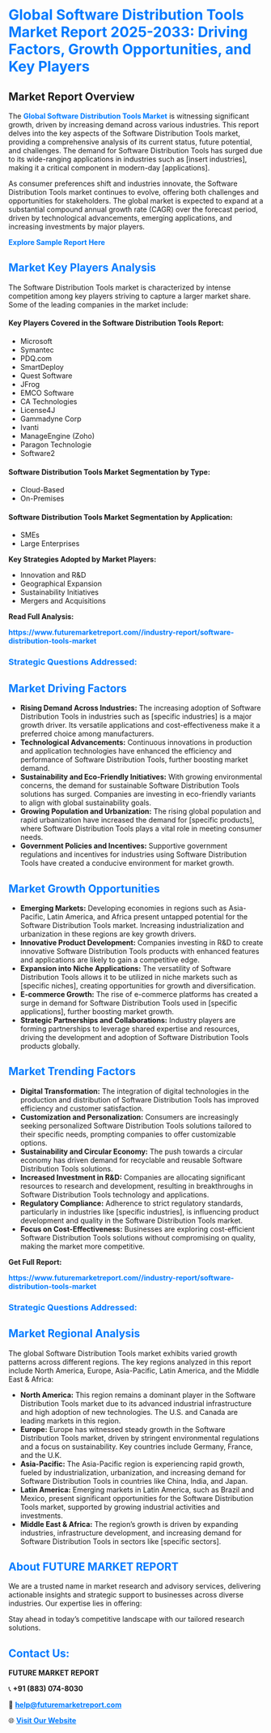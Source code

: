 <h1 style="color: #007BFF;">Global Software Distribution Tools Market Report 2025-2033: Driving Factors, Growth Opportunities, and Key Players</h1>

<section id="overview">
<h2>Market Report Overview</h2>
<p>The <a href="https://www.futuremarketreport.com//industry-report/software-distribution-tools-market" style="color: #007BFF; text-decoration: none;"><strong>Global Software Distribution Tools Market</strong></a> is witnessing significant growth, driven by increasing demand across various industries. This report delves into the key aspects of the Software Distribution Tools market, providing a comprehensive analysis of its current status, future potential, and challenges. The demand for Software Distribution Tools has surged due to its wide-ranging applications in industries such as [insert industries], making it a critical component in modern-day [applications].</p>
<p>As consumer preferences shift and industries innovate, the Software Distribution Tools market continues to evolve, offering both challenges and opportunities for stakeholders. The global market is expected to expand at a substantial compound annual growth rate (CAGR) over the forecast period, driven by technological advancements, emerging applications, and increasing investments by major players.</p>
</section>

<section id="overview">
<p><a href="https://www.futuremarketreport.com//request-sample/reportId=57266" style="color: #007BFF; text-decoration: none;"><strong>Explore Sample Report Here</strong></a></p>
</section>

<section id="key-players">
<h2 style="color: #007BFF;">Market Key Players Analysis</h2>
<p>The Software Distribution Tools market is characterized by intense competition among key players striving to capture a larger market share. Some of the leading companies in the market include:</p>
<h4>Key Players Covered in the Software Distribution Tools Report:</h4>
<ul><li>Microsoft</li><li>Symantec</li><li>PDQ.com</li><li>SmartDeploy</li><li>Quest Software</li><li>JFrog</li><li>EMCO Software</li><li>CA Technologies</li><li>License4J</li><li>Gammadyne Corp</li><li>Ivanti</li><li>ManageEngine (Zoho)</li><li>Paragon Technologie</li><li>Software2</li></ul>
<h4>Software Distribution Tools Market Segmentation by Type:</h4>
<ul><li>Cloud-Based</li><li>On-Premises</li></ul>

<h4>Software Distribution Tools Market Segmentation by Application:</h4>
<ul><li>SMEs</li><li>Large Enterprises</li></ul>
<p><strong>Key Strategies Adopted by Market Players:</strong></p>
<ul>
<li>Innovation and R&D</li>
<li>Geographical Expansion</li>
<li>Sustainability Initiatives</li>
<li>Mergers and Acquisitions</li>
</ul>
</section>

<section>
<p><strong>Read Full Analysis: </strong></p><a href="https://www.futuremarketreport.com//industry-report/software-distribution-tools-market" style="color: #007BFF; text-decoration: none;"><strong>https://www.futuremarketreport.com//industry-report/software-distribution-tools-market</strong></a>
<h3 style="color: #007BFF;">Strategic Questions Addressed:</h3>
</section>

<section id="driving-factors">
<h2 style="color: #007BFF;">Market Driving Factors</h2>
<ul>
<li><strong>Rising Demand Across Industries:</strong> The increasing adoption of Software Distribution Tools in industries such as [specific industries] is a major growth driver. Its versatile applications and cost-effectiveness make it a preferred choice among manufacturers.</li>
<li><strong>Technological Advancements:</strong> Continuous innovations in production and application technologies have enhanced the efficiency and performance of Software Distribution Tools, further boosting market demand.</li>
<li><strong>Sustainability and Eco-Friendly Initiatives:</strong> With growing environmental concerns, the demand for sustainable Software Distribution Tools solutions has surged. Companies are investing in eco-friendly variants to align with global sustainability goals.</li>
<li><strong>Growing Population and Urbanization:</strong> The rising global population and rapid urbanization have increased the demand for [specific products], where Software Distribution Tools plays a vital role in meeting consumer needs.</li>
<li><strong>Government Policies and Incentives:</strong> Supportive government regulations and incentives for industries using Software Distribution Tools have created a conducive environment for market growth.</li>
</ul>
</section>

<section id="growth-opportunities">
<h2 style="color: #007BFF;">Market Growth Opportunities</h2>
<ul>
<li><strong>Emerging Markets:</strong> Developing economies in regions such as Asia-Pacific, Latin America, and Africa present untapped potential for the Software Distribution Tools market. Increasing industrialization and urbanization in these regions are key growth drivers.</li>
<li><strong>Innovative Product Development:</strong> Companies investing in R&D to create innovative Software Distribution Tools products with enhanced features and applications are likely to gain a competitive edge.</li>
<li><strong>Expansion into Niche Applications:</strong> The versatility of Software Distribution Tools allows it to be utilized in niche markets such as [specific niches], creating opportunities for growth and diversification.</li>
<li><strong>E-commerce Growth:</strong> The rise of e-commerce platforms has created a surge in demand for Software Distribution Tools used in [specific applications], further boosting market growth.</li>
<li><strong>Strategic Partnerships and Collaborations:</strong> Industry players are forming partnerships to leverage shared expertise and resources, driving the development and adoption of Software Distribution Tools products globally.</li>
</ul>
</section>

<section id="trending-factors">
<h2 style="color: #007BFF;">Market Trending Factors</h2>
<ul>
<li><strong>Digital Transformation:</strong> The integration of digital technologies in the production and distribution of Software Distribution Tools has improved efficiency and customer satisfaction.</li>
<li><strong>Customization and Personalization:</strong> Consumers are increasingly seeking personalized Software Distribution Tools solutions tailored to their specific needs, prompting companies to offer customizable options.</li>
<li><strong>Sustainability and Circular Economy:</strong> The push towards a circular economy has driven demand for recyclable and reusable Software Distribution Tools solutions.</li>
<li><strong>Increased Investment in R&D:</strong> Companies are allocating significant resources to research and development, resulting in breakthroughs in Software Distribution Tools technology and applications.</li>
<li><strong>Regulatory Compliance:</strong> Adherence to strict regulatory standards, particularly in industries like [specific industries], is influencing product development and quality in the Software Distribution Tools market.</li>
<li><strong>Focus on Cost-Effectiveness:</strong> Businesses are exploring cost-efficient Software Distribution Tools solutions without compromising on quality, making the market more competitive.</li>
</ul>
</section>

<section>
<p><strong>Get Full Report: </strong></p><a href="https://www.futuremarketreport.com//industry-report/software-distribution-tools-market" style="color: #007BFF; text-decoration: none;"><strong>https://www.futuremarketreport.com//industry-report/software-distribution-tools-market</strong></a>
<h3 style="color: #007BFF;">Strategic Questions Addressed:</h3>
</section>


<section id="regional-analysis">
<h2 style="color: #007BFF;">Market Regional Analysis</h2>
<p>The global Software Distribution Tools market exhibits varied growth patterns across different regions. The key regions analyzed in this report include North America, Europe, Asia-Pacific, Latin America, and the Middle East & Africa:</p>
<ul>
<li><strong>North America:</strong> This region remains a dominant player in the Software Distribution Tools market due to its advanced industrial infrastructure and high adoption of new technologies. The U.S. and Canada are leading markets in this region.</li>
<li><strong>Europe:</strong> Europe has witnessed steady growth in the Software Distribution Tools market, driven by stringent environmental regulations and a focus on sustainability. Key countries include Germany, France, and the U.K.</li>
<li><strong>Asia-Pacific:</strong> The Asia-Pacific region is experiencing rapid growth, fueled by industrialization, urbanization, and increasing demand for Software Distribution Tools in countries like China, India, and Japan.</li>
<li><strong>Latin America:</strong> Emerging markets in Latin America, such as Brazil and Mexico, present significant opportunities for the Software Distribution Tools market, supported by growing industrial activities and investments.</li>
<li><strong>Middle East & Africa:</strong> The region’s growth is driven by expanding industries, infrastructure development, and increasing demand for Software Distribution Tools in sectors like [specific sectors].</li>
</ul>
</section>

<footer>
<h2 style="color: #007BFF;">About FUTURE MARKET REPORT</h2>
<p>We are a trusted name in market research and advisory services, delivering actionable insights and strategic support to businesses across diverse industries. Our expertise lies in offering:</p>

<p>Stay ahead in today’s competitive landscape with our tailored research solutions.</p>

<h2 style="color: #007BFF;">Contact Us:</h2>
<p><strong>FUTURE MARKET REPORT</strong></p>
<p>📞 <strong>+91 (883) 074-8030</strong></p>
<p>📧 <strong><a href="mailto:help@futuremarketreport.com" style="color: #007BFF;">help@futuremarketreport.com</a></strong></p>
<p>🌐 <strong><a href="https://www.futuremarketreport.com/" style="color: #007BFF;">Visit Our Website</a></strong></p>
</footer>
